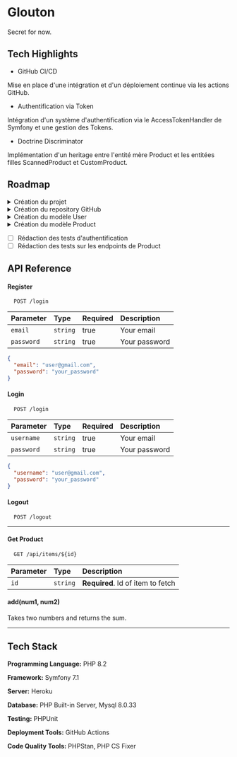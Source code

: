 
# Glouton

Secret for now.

## Tech Highlights

- GitHub CI/CD

Mise en place d'une intégration et d'un déploiement continue via les actions GitHub. 

- Authentification via Token

Intégration d'un système d'authentification via le AccessTokenHandler de Symfony et une gestion des Tokens.

- Doctrine Discriminator

Implémentation d'un heritage entre l'entité mère Product et les entitées filles ScannedProduct et CustomProduct.

## Roadmap

<details>
<summary>Création du projet</summary>

- [x] Création du projet Symfony 7.1
- [x] Déploiement sur GitHub
- [x] Intégrer PHPUnit
- [x] Intégrer PHPStan
- [x] Intégrer PHP CS Fixer

</details>

<details>
<summary>Création du repository GitHub</summary>

- [x] Premier commit du projet
- [x] Rédaction d’une première doc
- [x] Rédaction de la roadmap
- [x] Création d’une CI/CD GitHub

</details>

<details>
<summary>Création du modèle User</summary>

- [x] Création du modèle User
- [x] Implémentation de l’authentification

</details>

<details>
<summary>Création du modèle Product</summary>

- [x] Création du modèle Product parent
- [x] Création des modèles enfant
- [x] Get endpoint
- [x] Post endpoint
- [x] Patch endpoint
- [x] Delete endpoint

</details>

- [ ] Rédaction des tests d'authentification
- [ ] Rédaction des tests sur les endpoints de Product

## API Reference

#### Register

```
  POST /login
```

| Parameter  | Type     | Required | Description   |
|:-----------| :------- |----------|:--------------|
| `email`    | `string` | true     | Your email    |
| `password` | `string` | true     | Your password |

```json
{
  "email": "user@gmail.com",
  "password": "your_password"
}
```

#### Login

```
  POST /login
```

| Parameter  | Type     | Required | Description   |
|:-----------| :------- |----------|:--------------|
| `username` | `string` | true     | Your email    |
| `password` | `string` | true     | Your password |

```json
{
  "username": "user@gmail.com",
  "password": "your_password"
}
```

#### Logout

```
  POST /logout
```


---

#### Get Product

```
  GET /api/items/${id}
```

| Parameter | Type     | Description                       |
| :-------- | :------- | :-------------------------------- |
| `id`      | `string` | **Required**. Id of item to fetch |

#### add(num1, num2)

Takes two numbers and returns the sum.

---

## Tech Stack

**Programming Language:** PHP 8.2

**Framework:** Symfony 7.1

**Server:** Heroku

**Database:** PHP Built-in Server, Mysql 8.0.33

**Testing:** PHPUnit

**Deployment Tools:** GitHub Actions

**Code Quality Tools:** PHPStan, PHP CS Fixer